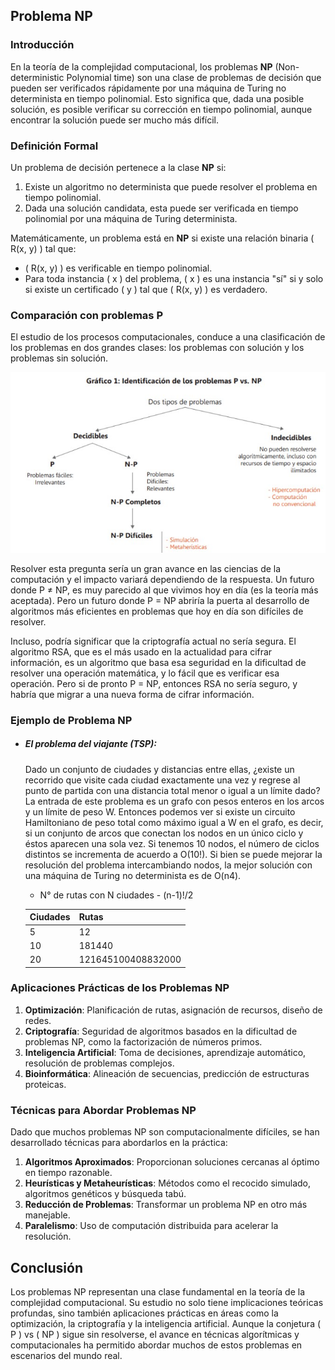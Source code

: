 ## Problema NP

### Introducción
En la teoría de la complejidad computacional, los problemas **NP** (Non-deterministic Polynomial time) son una clase de problemas de decisión que pueden ser verificados rápidamente por una máquina de Turing no determinista en tiempo polinomial. Esto significa que, dada una posible solución, es posible verificar su corrección en tiempo polinomial, aunque encontrar la solución puede ser mucho más difícil.

### Definición Formal
Un problema de decisión pertenece a la clase **NP** si:
1. Existe un algoritmo no determinista que puede resolver el problema en tiempo polinomial.
2. Dada una solución candidata, esta puede ser verificada en tiempo polinomial por una máquina de Turing determinista.

Matemáticamente, un problema está en **NP** si existe una relación binaria \( R(x, y) \) tal que:
- \( R(x, y) \) es verificable en tiempo polinomial.
- Para toda instancia \( x \) del problema, \( x \) es una instancia "sí" si y solo si existe un certificado \( y \) tal que \( R(x, y) \) es verdadero.

### Comparación con problemas P

El estudio de los procesos computacionales, conduce a una clasificación de los problemas en dos grandes clases: los problemas con solución y los problemas sin solución.

![P vs NP](pvsnp.jpg)

Resolver esta pregunta sería un gran avance en las ciencias de la computación y el impacto variará dependiendo de la respuesta. Un futuro donde P ≠ NP, es muy parecido al que vivimos hoy en día (es la teoría más aceptada). Pero un futuro donde P = NP abriría la puerta al desarrollo de algoritmos más eficientes en problemas que hoy en día son difíciles de resolver.

Incluso, podría significar que la criptografía actual no sería segura. El algoritmo RSA, que es el más usado en la actualidad para cifrar información, es un algoritmo que basa esa seguridad en la dificultad de resolver una operación matemática, y lo fácil que es verificar esa operación. Pero si de pronto P = NP, entonces RSA no sería seguro, y habría que migrar a una nueva forma de cifrar información.



### Ejemplo de Problema NP

- ##### El problema del viajante (TSP): 
  Dado un conjunto de ciudades y distancias entre ellas, ¿existe un recorrido que visite cada ciudad exactamente una vez y regrese al punto de partida con una distancia total menor o igual a un límite dado?
    La entrada de este problema es un grafo con pesos enteros en los arcos y un límite de peso W. Entonces podemos ver si existe un circuito Hamiltoniano de peso total como máximo igual a W en el grafo, es decir, si un conjunto de arcos que conectan los nodos en un único ciclo y éstos aparecen una sola vez. Si tenemos 10 nodos, el número de ciclos distintos se incrementa de acuerdo a O(10!). Si bien se puede mejorar la resolución del problema intercambiando nodos, la mejor solución con una máquina de Turing no determinista es de O(n4). 

    - N° de rutas con N ciudades - (n-1)!/2

    | Ciudades | Rutas |
    |----------|-------|
    | 5        | 12    |
    | 10       | 181440|
    | 20       | 121645100408832000 |

### Aplicaciones Prácticas de los Problemas NP
1. **Optimización**: Planificación de rutas, asignación de recursos, diseño de redes.
2. **Criptografía**: Seguridad de algoritmos basados en la dificultad de problemas NP, como la factorización de números primos.
3. **Inteligencia Artificial**: Toma de decisiones, aprendizaje automático, resolución de problemas complejos.
4. **Bioinformática**: Alineación de secuencias, predicción de estructuras proteicas.

### Técnicas para Abordar Problemas NP
Dado que muchos problemas NP son computacionalmente difíciles, se han desarrollado técnicas para abordarlos en la práctica:
1. **Algoritmos Aproximados**: Proporcionan soluciones cercanas al óptimo en tiempo razonable.
2. **Heurísticas y Metaheurísticas**: Métodos como el recocido simulado, algoritmos genéticos y búsqueda tabú.
3. **Reducción de Problemas**: Transformar un problema NP en otro más manejable.
4. **Paralelismo**: Uso de computación distribuida para acelerar la resolución.


## Conclusión
Los problemas NP representan una clase fundamental en la teoría de la complejidad computacional. Su estudio no solo tiene implicaciones teóricas profundas, sino también aplicaciones prácticas en áreas como la optimización, la criptografía y la inteligencia artificial. Aunque la conjetura \( P \) vs \( NP \) sigue sin resolverse, el avance en técnicas algorítmicas y computacionales ha permitido abordar muchos de estos problemas en escenarios del mundo real.
